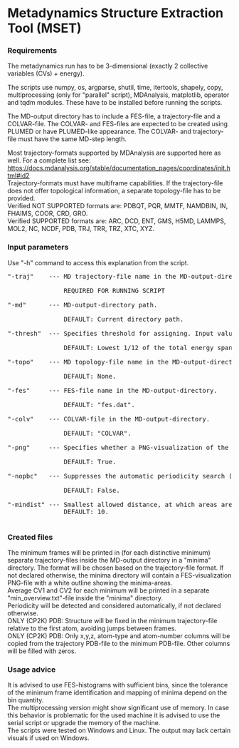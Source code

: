 # Metadynamics Structure Extraction Tool (MSET)

### Requirements

The metadynamics run has to be 3-dimensional (exactly 2 collective variables (CVs) + energy). 

The scripts use numpy, os, argparse, shutil, time, itertools, shapely, copy, multiprocessing (only for "parallel" script), MDAnalysis, matplotlib, operator and tqdm modules. These have to be installed before running the scripts.

The MD-output directory has to include a FES-file, a trajectory-file and a COLVAR-file. The COLVAR- and FES-files are expected to be created using PLUMED or have PLUMED-like appearance.
The COLVAR- and trajectory-file must have the same MD-step length.

Most trajectory-formats supported by MDAnalysis are supported here as well. For a complete list see:<br>
https://docs.mdanalysis.org/stable/documentation_pages/coordinates/init.html#id2 <br>
Trajectory-formats must have multiframe capabilities. If the trajectory-file does not offer topological information, a separate topology-file has to be provided.<br>
Verified NOT SUPPORTED formats are: PDBQT, PQR, MMTF, NAMDBIN, IN, FHAIMS, COOR, CRD, GRO.<br>
Verified SUPPORTED formats are: ARC, DCD, ENT, GMS, H5MD, LAMMPS, MOL2, NC, NCDF, PDB, TRJ, TRR, TRZ, XTC, XYZ.<br>

### Input parameters

Use "-h" command to access this explanation from the script.<br>
<pre>
"-traj"    --- MD trajectory-file name in the MD-output-directory. Format is also used for output-files.<br>
               REQUIRED FOR RUNNING SCRIPT<br>
"-md"      --- MD-output-directory path.<br>
               DEFAULT: Current directory path.<br>
"-thresh"  --- Specifies threshold for assigning. Input value has to correspond with values in the FES-file.<br>
               DEFAULT: Lowest 1/12 of the total energy span.<br>
"-topo"    --- MD topology-file name in the MD-output-directory, if trajectory-file does not specify topology.<br>
               DEFAULT: None.<br>
"-fes"     --- FES-file name in the MD-output-directory.<br>
               DEFAULT: "fes.dat".<br>
"-colv"    --- COLVAR-file in the MD-output-directory.<br> 
               DEFAULT: "COLVAR".<br>
"-png"     --- Specifies whether a PNG-visualization of the FES should be created. Expects True/False.<br>
               DEFAULT: True.<br>
"-nopbc"   --- Suppresses the automatic periodicity search (triggered when the minima touch the edges). Expects True/False.<br>
               DEFAULT: False.<br>
"-mindist" --- Smallest allowed distance, at which areas are considered separate minima (unit: bins of FES-histogram). Must be larger than 1.
               DEFAULT: 10.<br>
</pre>
### Created files

The minimum frames will be printed in (for each distinctive minimum) separate trajectory-files inside the MD-output directory in a "minima" directory. The format will be chosen based on the trajectory-file format. If not declared otherwise, the minima directory will contain a FES-visualization PNG-file with a white outline showing the minima-areas.<br>
Average CV1 and CV2 for each minimum will be printed in a separate "min_overview.txt"-file inside the "minima" directory.<br>
Periodicity will be detected and considered automatically, if not declared otherwise.<br>
ONLY (CP2K) PDB: Structure will be fixed in the minimum trajectory-file relative to the first atom, avoiding jumps between frames.<br>
ONLY (CP2K) PDB: Only x,y,z, atom-type and atom-number columns will be copied from the trajectory PDB-file to the minimum PDB-file. Other columns will be filled with zeros.<br>

### Usage advice

It is advised to use FES-histograms with sufficient bins, since the tolerance of the minimum frame identification and mapping of minima depend on the bin quantity.<br>
The multiprocessing version might show significant use of memory. In case this behavior is problematic for the used machine it is advised to use the serial script or upgrade the memory of the machine.<br>
The scripts were tested on Windows and Linux. The output may lack certain visuals if used on Windows.
